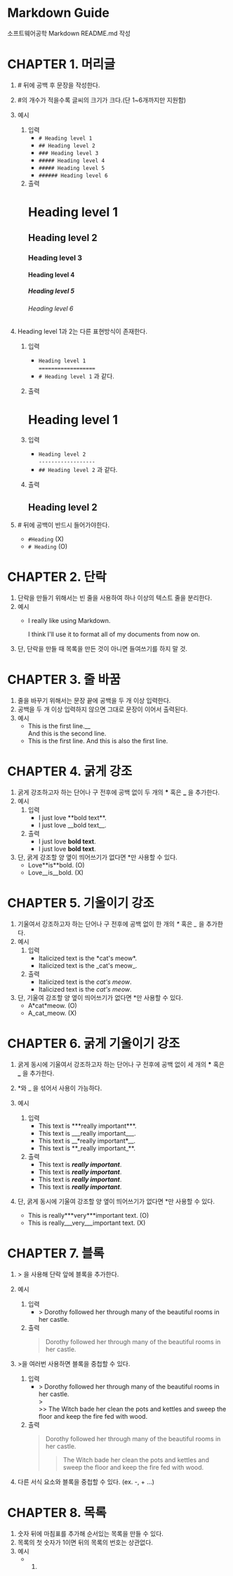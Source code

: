 # Markdown Guide  
소프트웨어공학 Markdown README.md 작성

# CHAPTER 1. 머리글  
1. \# 뒤에 공백 후 문장을 작성한다.  
2. \#의 개수가 적을수록 글씨의 크기가 크다.(단 1~6개까지만 지원함)  
3. 예시  
    1. 입력  
        - `# Heading level 1`  
        - `## Heading level 2`  
        - `### Heading level 3`  
        - `##### Heading level 4`  
        - `##### Heading level 5`  
        - `###### Heading level 6`  
    2. 출력  
        # Heading level 1
        ## Heading level 2
        ### Heading level 3
        #### Heading level 4
        ##### Heading level 5
        ###### Heading level 6

4. Heading level 1과 2는 다른 표현방식이 존재한다.
    1. 입력  
        - `Heading level 1`  
          `==================`
        - `# Heading level 1` 과 같다.  
    2. 출력  

        Heading level 1
        ===============
    

    3. 입력  
        - `Heading level 2`  
        `------------------`
        - `## Heading level 2` 과 같다.  
    4. 출력  

        Heading level 2
        ---------------
5. \# 뒤에 공백이 반드시 들어가야한다.  
    - `#Heading` (X)
    - `# Heading` (O)

# CHAPTER 2. 단락  
1. 단락을 만들기 위해서는 빈 줄을 사용하여 하나 이상의 텍스트 줄을 분리한다.
2. 예시
    - I really like using Markdown.

      I think I'll use it to format all of my documents from now on.
3. 단, 단락을 만들 때 목록을 만든 것이 아니면 들여쓰기를 하지 말 것.

# CHAPTER 3. 줄 바꿈  
1. 줄을 바꾸기 위해서는 문장 끝에 공백을 두 개 이상 입력한다.
2. 공백을 두 개 이상 입력하지 않으면 그대로 문장이 이어서 출력된다.
3. 예시
    - This is the first line.__  
      And this is the second line.
    - This is the first line.
      And this is also the first line.

# CHAPTER 4. 굵게 강조  
1. 굵게 강조하고자 하는 단어나 구 전후에 공백 없이 두 개의 **\*** 혹은 __\___ 을 추가한다.
2. 예시
    1. 입력  
        - I just love \*\*bold text\*\*.
        - I just love \_\_bold text\_\_.  
    2. 출력  
        - I just love **bold text**. 
        - I just love __bold text__. 
3. 단, 굵게 강조할 양 옆이 띄어쓰기가 없다면 \*만 사용할 수 있다.
    - Love\*\*is\*\*bold. (O)
    - Love\_\_is\_\_bold. (X)

# CHAPTER 5. 기울이기 강조  
1. 기울여서 강조하고자 하는 단어나 구 전후에 공백 없이 한 개의 *\** 혹은 _\__ 을 추가한다.
2. 예시
    1. 입력  
        - Italicized text is the \*cat's meow\*.
        - Italicized text is the \_cat's meow\_.
    2. 출력  
        - Italicized text is the *cat's meow*. 
        - Italicized text is the _cat's meow_.  
3. 단, 기울여 강조할 양 옆이 띄어쓰기가 없다면 \*만 사용할 수 있다.
    - A\*cat\*meow. (O)
    - A\_cat\_meow. (X)

# CHAPTER 6. 굵게 기울이기 강조  
1. 굵게 동시에 기울여서 강조하고자 하는 단어나 구 전후에 공백 없이 세 개의 **\*** 혹은 __\___ 을 추가한다.
2. \*와 \_ 을 섞어서 사용이 가능하다.
3. 예시
    1. 입력  
        - This text is \*\*\*really important\*\*\*.
        - This text is \_\_\_really important\_\_\_.
        - This text is \_\_\*really important\*\_\_.
        - This text is \*\*\_really important\_\*\*.
    2. 출력  
        - This text is ***really important***.
        - This text is ___really important___.  
        - This text is __*really important*__.  
        - This text is **_really important_**.  
      
4. 단, 굵게 동시에 기울여 강조할 양 옆이 띄어쓰기가 없다면 \*만 사용할 수 있다.
    - This is really\*\*\*very\*\*\*important text. (O)
    - This is really\_\_\_very\_\_\_important text. (X)

# CHAPTER 7. 블록  
1. \> 을 사용해 단락 앞에 블록을 추가한다.
2. 예시
    1. 입력 
        - \> Dorothy followed her through many of the beautiful rooms in her castle.
    2. 출력  
        > Dorothy followed her through many of the beautiful rooms in her castle.  

3. \>을 여러번 사용하면 블록을 중첩할 수 있다.
    1. 입력  
        - \> Dorothy followed her through many of the beautiful rooms in her castle.  
        \>  
        \>\> The Witch bade her clean the pots and kettles and sweep the floor and keep the fire fed with wood.  
    2. 출력  
        > Dorothy followed her through many of the beautiful rooms in her castle.
        >
        >> The Witch bade her clean the pots and kettles and sweep the floor and keep the fire fed with wood.

    
4. 다른 서식 요소와 블록을 중첩할 수 있다. (ex. \-, \+ ...)

# CHAPTER 8. 목록  
1. 숫자 뒤에 마침표를 추가해 순서있는 목록을 만들 수 있다.
2. 목록의 첫 숫자가 1이면 뒤의 목록의 번호는 상관없다.
3. 예시
    - 1. 
